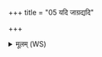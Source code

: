 +++
title = "05 यदि जाग्रद्यदि"

+++
<details><summary>मूलम् (WS)</summary>

यदि जाग्रद्यदि स्वपन्नेन एनस्योकरम् । |  
भूतं मा तस्माद् भव्यं च द्रुपदादिव मुञ्चताम् ॥ ५ ॥
</details>